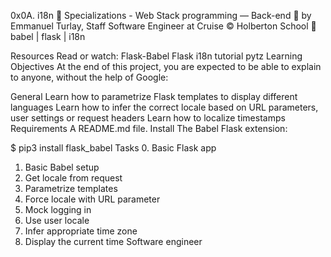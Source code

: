 0x0A. i18n
📂 Specializations - Web Stack programming ― Back-end
👤 by Emmanuel Turlay, Staff Software Engineer at Cruise
©️ Holberton School
🔖 babel | flask | i18n

Resources
Read or watch:
Flask-Babel
Flask i18n tutorial
pytz
Learning Objectives
At the end of this project, you are expected to be able to explain to anyone, without the help of Google:

General
Learn how to parametrize Flask templates to display different languages
Learn how to infer the correct locale based on URL parameters, user settings or request headers
Learn how to localize timestamps
Requirements
A README.md file.
Install
The Babel Flask extension:

$ pip3 install flask_babel
Tasks
 0. Basic Flask app
 1. Basic Babel setup
 2. Get locale from request
 3. Parametrize templates
 4. Force locale with URL parameter
 5. Mock logging in
 6. Use user locale
 7. Infer appropriate time zone
 8. Display the current time
Software engineer